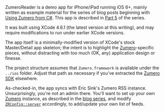 ZumeroReader is a demo app for iPhone/iPad running iOS 6+, mainly written as example material for the
series of blog posts beginning with [Using Zumero from C#][part1].  This app is described in [Part 5][part5] of the series.

It was built using XCode 4.6.1 (the latest version at this writing), and may require modifications to run
under earlier XCode versions.  

The app itself is a minimally-modified version of XCode's stock Master/Detail app skeleton; the intent is to highlight
the [Zumero][zumero]-specific pieces, without distracting with too much (OK, any) application design or finesse.

The project structure assumes that `Zumero.framework` is available under the `../ios` folder. Adjust that path 
as necessary if you've extracted the [Zumero SDK][sdk] elsewhere.

As-checked-in, the app syncs with Eric Sink's Zumero RSS instance. Unsurprisingly, you're not an admin there.  You'll
want to set up your own [Zumero][zumero] instance, as described in the [blog series][part1], and modify [`ZRConfig::server`][servervar]
accordingly, to add/update your own list of feeds.

[zumero]: http://zumero.com/
[sdk]: http://zumero.com/dev-center/
[part1]: http://www.ericsink.com/entries/rss_cat_1.html
[part5]: http://example.com/
[servervar]: https://github.com/paulroub/ZumeroReader/blob/master/ZumeroReader/ZRConfig.m#L14

